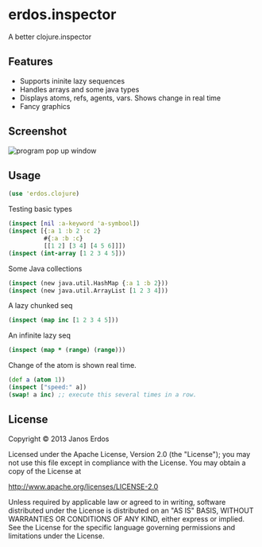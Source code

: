 # erdos.inspector

A better clojure.inspector

## Features

- Supports ininite lazy sequences
- Handles arrays and some java types
- Displays atoms, refs, agents, vars. Shows change in real time
- Fancy graphics

## Screenshot

![program pop up window](https://raw.github.com/erdos/erdos.inspector/master/doc/screenshot.png)

## Usage

```clojure
(use 'erdos.clojure)
```

Testing basic types
```clojure
(inspect [nil :a-keyword 'a-symbool])
(inspect [{:a 1 :b 2 :c 2}
          #{:a :b :c}
          [[1 2] [3 4] [4 5 6]]])
(inspect (int-array [1 2 3 4 5]))
```

Some Java collections
```clojure
(inspect (new java.util.HashMap {:a 1 :b 2}))
(inspect (new java.util.ArrayList [1 2 3 4]))
```

A lazy chunked seq
```clojure
(inspect (map inc [1 2 3 4 5]))
```
An infinite lazy seq
```clojure
(inspect (map * (range) (range)))
```

Change of the atom is shown real time.
```clojure
(def a (atom 1))
(inspect ["speed:" a])
(swap! a inc) ;; execute this several times in a row.
```

## License

Copyright © 2013 Janos Erdos

Licensed under the Apache License, Version 2.0 (the "License");
you may not use this file except in compliance with the License.
You may obtain a copy of the License at

http://www.apache.org/licenses/LICENSE-2.0

Unless required by applicable law or agreed to in writing, software
distributed under the License is distributed on an "AS IS" BASIS,
WITHOUT WARRANTIES OR CONDITIONS OF ANY KIND, either express or implied.
See the License for the specific language governing permissions and
limitations under the License.
